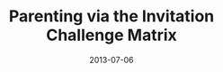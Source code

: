 ---
layout: message
category: message
series: "How to Build People"
title: "Parenting via the Invitation Challenge Matrix"
date: 2013-07-06
audio-description: "Brian Tome talks about parenting through invitation and challenge."
audio: "http://www.crossroads.net/players/media/hq/htbp_04.mp3"
audio-title: "Parenting via the Invitation Challenge Matrix"
audio-duration: "45&#58;53"
program-description: "Program - WK4 How To Build People"
program: "http://www.crossroads.net/players/media/hq/07_06-07_13Program_LO.pdf"
program-title: "Parenting via the Invitation Challenge Matrix"
video-description: "Brian Tome talks about parenting through invitation and challenge."
video-title: "Parenting via the Invitation Challenge Matrix"
video: "https://s3.amazonaws.com/crossroadsvideomessages/htbp_04.mp4"
video-poster: "https://www.crossroads.net/uploadedfiles/htbp_04_still.jpg"
---